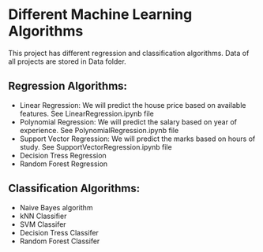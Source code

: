 # Different Machine Learning Algorithms
This project has different regression and classification algorithms. Data of all projects are stored in Data folder.

## Regression Algorithms:
* Linear Regression: We will predict the house price based on available features. See LinearRegression.ipynb file
* Polynomial Regression: We will predict the salary based on year of experience. See PolynomialRegression.ipynb file
* Support Vector Regression: We will predict the marks based on hours of study. See SupportVectorRegression.ipynb file
* Decision Tress Regression
* Random Forest Regression

## Classification Algorithms:
* Naive Bayes algorithm
* kNN Classifier
* SVM Classifer
* Decision Tress Classifer
* Random Forest Classifer
